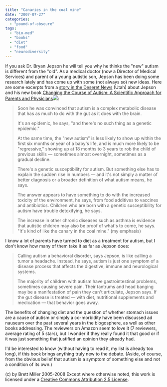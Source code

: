 ```yaml
---
title: "Canaries in the coal mine"
date: "2007-07-27"
categories: 
  - "pound-of-obscure"
tags: 
  - "bio-med"
  - "books"
  - "diet"
  - "food"
  - "neurodiversity"
---
```


If you ask Dr. Bryan Jepson he will tell you why he thinks the "new" autism is different from the "old". As a medical doctor (now a Director of Medical Services) and parent of a young autistic son, Jepson has been doing some research lately and has come up with some (not always so) new ideas. Here are some excerpts from a [story in the Deseret News](http://deseretnews.com/dn/view/0,1249,695195442,00.html) (Utah) about Jepson and his new book [Changing the Course of Autism: A Scientific Approach for Parents and Physicians](http://www.amazon.com/gp/product/1591810612?ie=UTF8&tag=29marbles-blog-20&linkCode=as2&camp=1789&creative=9325&creativeASIN=1591810612)![](http://www.assoc-amazon.com/e/ir?t=29marbles-blog-20&l=as2&o=1&a=1591810612):  

> Soon he was convinced that autism is a complex metabolic disease that has as much to do with the gut as it does with the brain.  
>   
> It's an epidemic, he says, "and there's no such thing as a genetic epidemic."  
>   
> At the same time, the "new autism" is less likely to show up within the first six months or year of a baby's life, and is much more likely to be "regressive," showing up at 18 months to 3 years to rob the child of previous skills — sometimes almost overnight, sometimes as a gradual decline.  
>   
> There's a genetic susceptibility for autism. But something else has to explain the sudden rise in numbers — and it's not simply a matter of better diagnosis or a broader definition of what autism means, he says.  
>   
> The answer appears to have something to do with the increased toxicity of the environment, he says, from food additives to vaccines and antibiotics. Children who are born with a genetic susceptibility for autism have trouble detoxifying, he says.  
>   
> The increase in other chronic diseases such as asthma is evidence that autistic children may also be proof of what's to come, he says. "It's kind of like the canary in the coal mine." (my emphasis)  

I know a lot of parents have turned to diet as a treatment for autism, but I don't know how many of them take it as far as Jepson does:  

> Calling autism a behavioral disorder, says Jepson, is like calling a tumor a headache. Instead, he says, autism is just one symptom of a disease process that affects the digestive, immune and neurological systems.  
>   
> The majority of children with autism have gastrointestinal problems, sometimes causing severe pain. Their tantrums and head banging may be a manifestation of pain they can't articulate, Jepson says. If the gut disease is treated — with diet, nutritional supplements and medication — that behavior goes away.

The benefits of changing diet and the question of whether stomach issues are a cause of autism or simply a co-morbidity have been discussed ad nauseum over the past several years in the blogosphere, as well as other books addressing. The reviewers on Amazon seem to love it (7 reviewers, average rating of 5 stars), but I wonder if they really found it that good or if it was just something that justified an opinion they already had.  
  
I'd be interested to know (without having to read it, my list is already too long), if this book brings anything truly new to the debate. (Aside, of course, from the obvious belief that autism is a symptom of something else and not a condition of its own.)

(c) by Brett Miller 2005-2008 Except where otherwise noted, this work is licensed under a [Creative Commons Attribution 2.5 License](http://creativecommons.org/licenses/by/2.5/).
